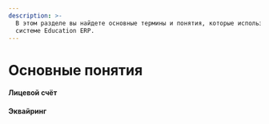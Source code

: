 ```yaml
---
description: >-
  В этом разделе вы найдете основные термины и понятия, которые используются в
  системе Education ERP.
---
```


# Основные понятия

#### Лицевой счёт

#### Эквайринг

